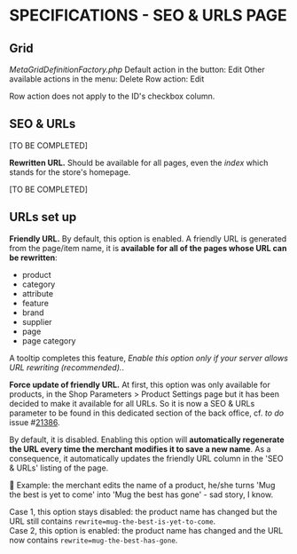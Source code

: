 # **SPECIFICATIONS - SEO & URLS PAGE**


## Grid

_MetaGridDefinitionFactory.php_ Default action in the button: Edit Other available actions in the menu: Delete Row action: Edit

Row action does not apply to the ID's checkbox column.


## SEO & URLs

[TO BE COMPLETED]

**Rewritten URL.** Should be available for all pages, even the _index_ which stands for the store's homepage.

[TO BE COMPLETED]


## URLs set up

**Friendly URL.** By default, this option is enabled. A friendly URL is generated from the page/item name, it is **available for all of the pages whose URL can be rewritten**:

- product
- category
- attribute
- feature
- brand
- supplier
- page
- page category

A tooltip completes this feature, _Enable this option only if your server allows URL rewriting (recommended)._.

**Force update of friendly URL.** At first, this option was only available for products, in the Shop Parameters > Product Settings page but it has been decided to make it available for all URLs. So it is now a SEO & URLs parameter to be found in this dedicated section of the back office, cf. _to do_ issue #[21386](https://github.com/PrestaShop/PrestaShop/issues/21386).

By default, it is disabled. Enabling this option will **automatically regenerate the URL every time the merchant modifies it to save a new name**. As a consequence, it automatically updates the friendly URL column in the 'SEO & URLs' listing of the page.

:pushpin: Example: the merchant edits the name of a product, he/she turns 'Mug the best is yet to come' into 'Mug the best has gone' - sad story, I know.

Case 1, this option stays disabled: the product name has changed but the URL still contains `rewrite=mug-the-best-is-yet-to-come`.</br>
Case 2, this option is enabled: the product name has changed and the URL now contains `rewrite=mug-the-best-has-gone`.
